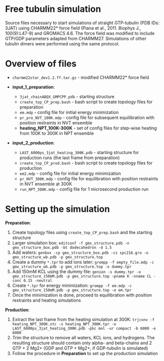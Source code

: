 # Free tubulin simulation

Source files necessary to start simulations of straight GTP-tubulin (PDB IDs: 3JAT) using CHARMM22* force field (Piana et al., 2011. Biophys J., 100(9):L47-9) and GROMACS 4.6. The force field was modified to include GTP/GDP parameters adapted from CHARMM27. Simulations of other tubulin dimers were performed using the same protocol.

# Overview of files

* `charmm22star_dev1.2.ff.tar.gz` - modified CHARMM22* force field

* **input_1_preparation**:
  * `3jat_chainABQX_GMPCPP.pdb` - starting structure
  * `create_top_CP_prep.bash` - bash script to create topology files for preparation
  * `em.mdp` - config file for initial energy minimization
  * `pr_pre_NVT_100K.mdp` - config file for subsequent equilibration with position restraints in NVT ensemble
  * **heating_NPT_100K-300K** - set of config files for step-wise heating from 100K to 300K in NPT ensemble

* **input_2_production**:
  * `LAST_6000ps_3jat_heating_300K.pdb` - starting structure for production runs (the last frame from preparation)
  * `create_top_CP_prod.bash` - bash script to create topology files for production
  * `em2.mdp` - config file for initial energy minimization
  * `pr_NVT_300K.mdp` - config file for equilibration with position restraints in NVT ensemble at 300K
  * `run_NPT_300K.mdp` - config file for 1 microsecond production run

# Setting up the simulation

**Preparation**:
 1. Create topology files using `create_top_CP_prep.bash` and the starting structure
 2. Larger simulation box: `editconf -f gmx_structure.pdb -n gmx_structure_box.pdb -bt dodecahedron -d 1.5`
 3. Add waters: `genbox -cp gmx_structure_box.pdb -cs spc216.gro -o gmx_structure_wb.pdb -p gmx_structure.top`
 4. Create a dummy `*.tpr` to add ions later: `grompp -f empty_file.mdp -c gmx_structure_wb.pdb -p gmx_structure.top -o dummy.tpr`
 5. Add 150mM KCL using the dummy file: `genion -s dummy.tpr -o gmx_structure_150mM.pdb -p gmx_structure.top -pname K -nname CL -conc 0.15 -neutral`
 6. Create `*.tpr` for energy minimization: `grompp -f em.mdp -c gmx_structure_150mM.pdb -p gmx_structure.top -o em.tpr`
 7. Once the minimization is done, proceed to equilibration with position restraints and heating simulations
 
 **Production**:
  1. Extract the last frame from the heating simulation at 300K: `trjconv -f heating_NPT_300K.xtc -s heating_NPT_300K.tpr -o LAST_6000ps_3jat_heating_300K.pdb -pbc mol -ur compact -b 6000 -e 6000`
  2. Trim the structure to remove all waters, KCL ions, and hydrogens. The resulting structure should contain only alpha- and beta-chains and 2 GTP + 2 Mg2+ (GDP and GTP + Mg2+, if GDP-tubulin is simulated)
  3. Follow the procedure in **Preparation** to set up the production simulation
